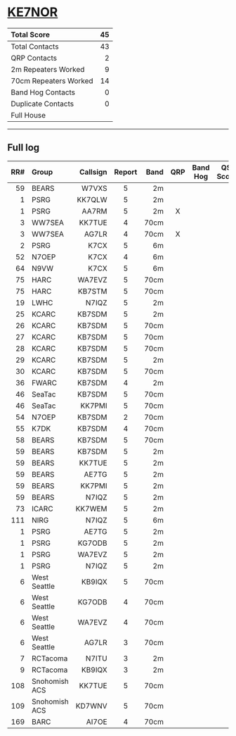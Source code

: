 # [KE7NOR](https://www.qrz.com/db/KE7NOR)

| Total Score           |   45 |
|:----------------------|-----:|
| Total Contacts        |   43 |
| QRP Contacts          |    2 |
| 2m Repeaters Worked   |    9 |
| 70cm Repeaters Worked |   14 |
| Band Hog Contacts     |    0 |
| Duplicate Contacts    |    0 |
| Full House            |      |

---

## Full log

|   RR# | Group         |   Callsign |  Report  |   Band |  QRP  |  Band Hog  |   QSO Score |
|------:|:--------------|-----------:|:--------:|-------:|:-----:|:----------:|------------:|
|    59 | BEARS         |      W7VXS |    5     |     2m |       |            |           1 |
|     1 | PSRG          |     KK7QLW |    5     |     2m |       |            |           1 |
|     1 | PSRG          |      AA7RM |    5     |     2m |   X   |            |           2 |
|     3 | WW7SEA        |     KK7TUE |    4     |   70cm |       |            |           1 |
|     3 | WW7SEA        |      AG7LR |    4     |   70cm |   X   |            |           2 |
|     2 | PSRG          |       K7CX |    5     |     6m |       |            |           1 |
|    52 | N7OEP         |       K7CX |    4     |     6m |       |            |           1 |
|    64 | N9VW          |       K7CX |    5     |     6m |       |            |           1 |
|    75 | HARC          |     WA7EVZ |    5     |   70cm |       |            |           1 |
|    75 | HARC          |     KB7STM |    5     |   70cm |       |            |           1 |
|    19 | LWHC          |      N7IQZ |    5     |     2m |       |            |           1 |
|    25 | KCARC         |     KB7SDM |    5     |     2m |       |            |           1 |
|    26 | KCARC         |     KB7SDM |    5     |   70cm |       |            |           1 |
|    27 | KCARC         |     KB7SDM |    5     |   70cm |       |            |           1 |
|    28 | KCARC         |     KB7SDM |    5     |   70cm |       |            |           1 |
|    29 | KCARC         |     KB7SDM |    5     |     2m |       |            |           1 |
|    30 | KCARC         |     KB7SDM |    5     |   70cm |       |            |           1 |
|    36 | FWARC         |     KB7SDM |    4     |     2m |       |            |           1 |
|    46 | SeaTac        |     KB7SDM |    5     |   70cm |       |            |           1 |
|    46 | SeaTac        |     KK7PMI |    5     |   70cm |       |            |           1 |
|    54 | N7OEP         |     KB7SDM |    2     |   70cm |       |            |           1 |
|    55 | K7DK          |     KB7SDM |    4     |   70cm |       |            |           1 |
|    58 | BEARS         |     KB7SDM |    5     |   70cm |       |            |           1 |
|    59 | BEARS         |     KB7SDM |    5     |     2m |       |            |           1 |
|    59 | BEARS         |     KK7TUE |    5     |     2m |       |            |           1 |
|    59 | BEARS         |      AE7TG |    5     |     2m |       |            |           1 |
|    59 | BEARS         |     KK7PMI |    5     |     2m |       |            |           1 |
|    59 | BEARS         |      N7IQZ |    5     |     2m |       |            |           1 |
|    73 | ICARC         |     KK7WEM |    5     |     2m |       |            |           1 |
|   111 | NIRG          |      N7IQZ |    5     |     6m |       |            |           1 |
|     1 | PSRG          |      AE7TG |    5     |     2m |       |            |           1 |
|     1 | PSRG          |     KG7ODB |    5     |     2m |       |            |           1 |
|     1 | PSRG          |     WA7EVZ |    5     |     2m |       |            |           1 |
|     1 | PSRG          |      N7IQZ |    5     |     2m |       |            |           1 |
|     6 | West Seattle  |     KB9IQX |    5     |   70cm |       |            |           1 |
|     6 | West Seattle  |     KG7ODB |    4     |   70cm |       |            |           1 |
|     6 | West Seattle  |     WA7EVZ |    4     |   70cm |       |            |           1 |
|     6 | West Seattle  |      AG7LR |    3     |   70cm |       |            |           1 |
|     7 | RCTacoma      |      N7ITU |    3     |     2m |       |            |           1 |
|     9 | RCTacoma      |     KB9IQX |    3     |     2m |       |            |           1 |
|   108 | Snohomish ACS |     KK7TUE |    5     |   70cm |       |            |           1 |
|   109 | Snohomish ACS |     KD7WNV |    5     |   70cm |       |            |           1 |
|   169 | BARC          |      AI7OE |    4     |   70cm |       |            |           1 |